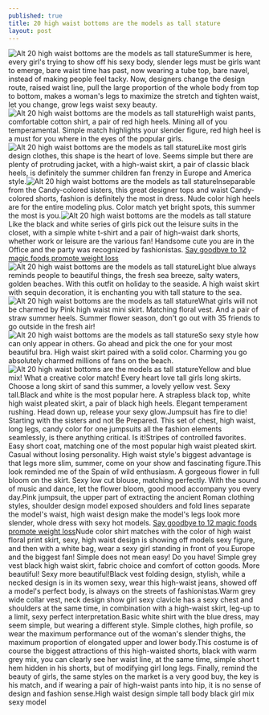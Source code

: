 ```yaml
---
published: true
title: 20 high waist bottoms are the models as tall stature
layout: post
---
```

![Alt 20 high waist bottoms are the models as tall stature](http://reminkoff.files.wordpress.com/2016/05/7840148e.jpeg)Summer is here, every girl\'s trying to show off his sexy body, slender legs must be girls want to emerge, bare waist time has past, now wearing a tube top, bare navel, instead of making people feel tacky. Now, designers change the design route, raised waist line, pull the large proportion of the whole body from top to bottom, makes a woman\'s legs to maximize the stretch and tighten waist, let you change, grow legs waist sexy beauty.![Alt 20 high waist bottoms are the models as tall stature](http://reminkoff.files.wordpress.com/2016/05/7834f145.jpeg)High waist pants, comfortable cotton shirt, a pair of red high heels. Mining all of you temperamental. Simple match highlights your slender figure, red high heel is a must for you where in the eyes of the popular girls.![Alt 20 high waist bottoms are the models as tall stature](http://reminkoff.files.wordpress.com/2016/05/7837f8ca.jpeg)Like most girls design clothes, this shape is the heart of love. Seems simple but there are plenty of protruding jacket, with a high-waist skirt, a pair of classic black heels, is definitely the summer children fan frenzy in Europe and America style.![Alt 20 high waist bottoms are the models as tall stature](http://reminkoff.files.wordpress.com/2016/05/7832eff0.jpeg)Inseparable from the Candy-colored sisters, this great designer tops and waist Candy-colored shorts, fashion is definitely the most in dress. Nude color high heels are for the entire modeling plus. Color match yet bright spots, this summer the most is you.![Alt 20 high waist bottoms are the models as tall stature](http://reminkoff.files.wordpress.com/2016/05/783859b0.jpeg)Like the black and white series of girls pick out the leisure suits in the closet, with a simple white t-shirt and a pair of high-waist dark shorts, whether work or leisure are the various fan! Handsome cute you are in the Office and the party was recognized by fashionistas. [Say goodbye to 12 magic foods promote weight loss](http://www.faybag.com/2016/03/14/say-goodbye-to-12-magic-foods-promote-weight-loss-hunger/)![Alt 20 high waist bottoms are the models as tall stature](http://reminkoff.files.wordpress.com/2016/05/78361d5a.jpeg)Light blue always reminds people to beautiful things, the fresh sea breeze, salty waters, golden beaches. With this outfit on holiday to the seaside. A high waist skirt with sequin decoration, it is enchanting you with tall stature to the sea.![Alt 20 high waist bottoms are the models as tall stature](http://reminkoff.files.wordpress.com/2016/05/7832b1d8.jpeg)What girls will not be charmed by Pink high waist mini skirt. Matching floral vest. And a pair of straw summer heels. Summer flower season, don\'t go out with 35 friends to go outside in the fresh air!![Alt 20 high waist bottoms are the models as tall stature](http://reminkoff.files.wordpress.com/2016/05/7838be57.jpeg)So sexy style how can only appear in others. Go ahead and pick the one for your most beautiful bra. High waist skirt paired with a solid color. Charming you go absolutely charmed millions of fans on the beach.![Alt 20 high waist bottoms are the models as tall stature](http://reminkoff.files.wordpress.com/2016/05/783fcf44.jpeg)Yellow and blue mix! What a creative color match! Every heart love tall girls long skirts. Choose a long skirt of sand this summer, a lovely yellow vest. Sexy tall.Black and white is the most popular here. A strapless black top, white high waist pleated skirt, a pair of black high heels. Elegant temperament rushing. Head down up, release your sexy glow.Jumpsuit has fire to die! Starting with the sisters and not Be Prepared. This set of chest, high waist, long legs, candy color for one jumpsuits all the fashion elements seamlessly, is there anything critical. Is it!Stripes of controlled favorites. Easy short coat, matching one of the most popular high waist pleated skirt. Casual without losing personality. High waist style\'s biggest advantage is that legs more slim, summer, come on your show and fascinating figure.This look reminded me of the Spain of wild enthusiasm. A gorgeous flower in full bloom on the skirt. Sexy low cut blouse, matching perfectly. With the sound of music and dance, let the flower bloom, good mood accompany you every day.Pink jumpsuit, the upper part of extracting the ancient Roman clothing styles, shoulder design model exposed shoulders and fold lines separate the model\'s waist, high waist design make the model\'s legs look more slender, whole dress with sexy hot models. [Say goodbye to 12 magic foods promote weight loss](http://www.faybag.com/2016/03/14/say-goodbye-to-12-magic-foods-promote-weight-loss-hunger/)Nude color shirt matches with the color of high waist floral print skirt, sexy, high waist design is showing off models sexy figure, and then with a white bag, wear a sexy girl standing in front of you.Europe and the biggest fan! Simple does not mean easy! Do you have! Simple grey vest black high waist skirt, fabric choice and comfort of cotton goods. More beautiful! Sexy more beautiful!Black vest folding design, stylish, while a necked design is in its women sexy, wear this high-waist jeans, showed off a model\'s perfect body, is always on the streets of fashionistas.Warm grey wide collar vest, neck design show girl sexy clavicle has a sexy chest and shoulders at the same time, in combination with a high-waist skirt, leg-up to a limit, sexy perfect interpretation.Basic white shirt with the blue dress, may seem simple, but wearing a different style. Simple clothes, high profile, so wear the maximum performance out of the woman\'s slender thighs, the maximum proportion of elongated upper and lower body.This costume is of course the biggest attractions of this high-waisted shorts, black with warm grey mix, you can clearly see her waist line, at the same time, simple short t hem hidden in his shorts, but of modifying girl long legs. Finally, remind the beauty of girls, the same styles on the market is a very good buy, the key is his match, and if wearing a pair of high-waist pants into hip, it is no sense of design and fashion sense.High waist design simple tall body black girl mix sexy model